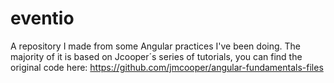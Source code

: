 # eventio
A repository I made from some Angular practices I've been doing.
The majority of it is based on Jcooper´s series of tutorials, you can find the original code here: https://github.com/jmcooper/angular-fundamentals-files
